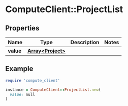 # ComputeClient::ProjectList

## Properties

| Name | Type | Description | Notes |
| ---- | ---- | ----------- | ----- |
| **value** | [**Array&lt;Project&gt;**](Project.md) |  |  |

## Example

```ruby
require 'compute_client'

instance = ComputeClient::ProjectList.new(
  value: null
)
```

